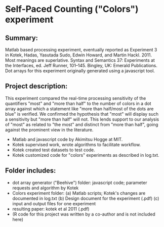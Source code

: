 Self-Paced Counting ("Colors") experiment
=========================================

Summary:
--------
Matlab based processing experiment, eventually reported as Experiment 3 in Kotek, Hadas, Yasutada Sudo, Edwin Howard, and Martin Hackl. 2011. Most meanings are superlative. Syntax and Semantics 37: Experiments at the Interfaces, ed. Jeff  Runner, 101–145. Bingley, UK: Emerald Publications. Dot arrays for this experiment originally generated using a javascript tool.  	
  
  
 Project description: 
--------------------
This experiment compared the real-time processing sensitivity of the quantifiers "most" and "more than half" to the number of colors in a dot array against which a statement like "more than half/most of the dots are blue" is verified. We confirmed the hypothesis that "most" will display such a sensitivity but "more than half" will not. This lends support to our analysis of "most" as related to "the most" and distinct from "more than half", going against the prominent view in the literature.  

 * Matlab and javascript code by Akimitsu Hogge at MIT. 
 * Kotek supervised work, wrote algorithms to facilitate workflow.
 * Kotek created test datasets to test code.
 * Kotek customized code for "colors" experiments as described in log.txt.


Folder includes: 
----------------
* dot array generator ("Beehive") folder: javascript code; parameter requests and algorithm by Kotek
* Colors experiment folder: (a) Matlab scripts; Kotek's changes are documented in log.txt (b) Design document for the experiment (.pdf) (c) input and output files for one experiment
* resulting paper: kotek et al 2011 (.pdf)
* (R code for this project was written by a co-author and is not included here)
